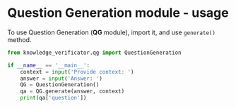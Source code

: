 # Question Generation module - usage

To use Question Generation (**QG** module), import it, and use `generate()` method.

```python
from knowledge_verificator.qg import QuestionGeneration

if __name__ == '__main__':
    context = input('Provide context: ')
    answer = input('Answer: ')
    QG = QuestionGeneration()
    qa = QG.generate(answer, context)
    print(qa['question'])
```